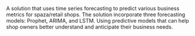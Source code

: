  A solution that uses time series forecasting to predict various business metrics for spaza/retail shops. 
The solution incorporate three forecasting models: Prophet, ARIMA, and LSTM. 
Using predictive models that can help  shop owners better understand and anticipate their business needs.
